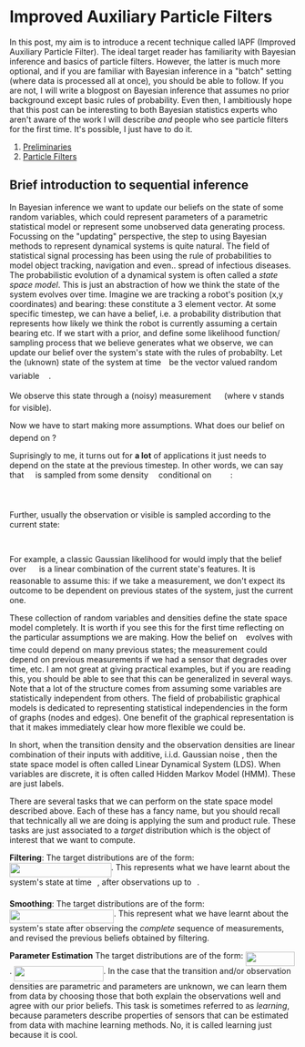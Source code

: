 # Improved Auxiliary Particle Filters

In this post, my aim is to introduce a recent technique called IAPF (Improved Auxiliary Particle Filter). 
The ideal target reader has familiarity with Bayesian inference and basics of particle filters. However, the latter is much more optional, and if you are familiar with Bayesian inference in a "batch" setting (where data is processed all at once), you should be able to follow. If you are not, I will write a blogpost on Bayesian inference that assumes no prior background except basic rules of probability. Even then, I ambitiously hope that this post can be interesting to both Bayesian statistics experts who aren't aware of the work I will describe *and* people who see particle filters for the first time. It's possible, I just have to do it. 

1. [Preliminaries](#introduction)
2. [Particle Filters](#paragraph1)

## Brief introduction to sequential inference 

In Bayesian inference we want to update our beliefs on the state of some random variables, which could represent parameters of a parametric statistical model or represent some unobserved data generating process. Focussing on the "updating" perspective, the step to using Bayesian methods to represent dynamical systems is quite natural. The field of statistical signal processing has been using the rule of probabilities to model object tracking, navigation and even.. spread of infectious diseases. 
The probabilistic evolution of a dynamical system is often called a *state space model*. This is just an abstraction of how we think the state of the system evolves over time. Imagine we are tracking a robot's position (x,y coordinates) and bearing: these constitute a 3 element vector. At some specific timestep, we can have a belief, i.e. a probability distribution that represents how likely we think the robot is currently assuming a certain bearing etc. If we start with a prior, and define some likelihood function/ sampling process that we believe generates what we observe, we can update our belief over the system's state with the rules of probabilty.
Let the (uknown) state of the system at time <img src="https://rawgit.com/nicola144/nicola144/None/svgs/4f4f4e395762a3af4575de74c019ebb5.svg?invert_in_darkmode" align=middle width=5.936097749999991pt height=20.221802699999984pt/> be the vector valued random variable <img src="https://rawgit.com/nicola144/nicola144/None/svgs/b1ef56a4b1cccb8ad7d2aa5cf9440cc3.svg?invert_in_darkmode" align=middle width=12.422369849999988pt height=14.611878600000017pt/>.

We observe this state through a (noisy) measurement <img src="https://rawgit.com/nicola144/nicola144/None/svgs/b73bfbf97b4852a1593c7337b92ffe61.svg?invert_in_darkmode" align=middle width=14.942908199999989pt height=14.611878600000017pt/> (where v stands for visible). 

Now we have to start making more assumptions. What does our belief on <img src="https://rawgit.com/nicola144/nicola144/None/svgs/b1ef56a4b1cccb8ad7d2aa5cf9440cc3.svg?invert_in_darkmode" align=middle width=12.422369849999988pt height=14.611878600000017pt/> depend on ? 

Suprisingly to me, it turns out for **a lot** of applications it just needs to depend on the state at the previous timestep. 
In other words, we can say that <img src="https://rawgit.com/nicola144/nicola144/None/svgs/b1ef56a4b1cccb8ad7d2aa5cf9440cc3.svg?invert_in_darkmode" align=middle width=12.422369849999988pt height=14.611878600000017pt/> is sampled from some density <img src="https://rawgit.com/nicola144/nicola144/None/svgs/190083ef7a1625fbc75f243cffb9c96d.svg?invert_in_darkmode" align=middle width=9.81741584999999pt height=22.831056599999986pt/> conditional on <img src="https://rawgit.com/nicola144/nicola144/None/svgs/0d5c1e832a6ff7da96f0c991a6d7578a.svg?invert_in_darkmode" align=middle width=29.24893784999999pt height=14.611878600000017pt/>:

<p align="center"><img src="https://rawgit.com/nicola144/nicola144/None/svgs/dadc56d454c9d1d68b7ee4640769b0c6.svg?invert_in_darkmode" align=middle width=114.77823719999999pt height=16.438356pt/></p>

Further, usually the observation or visible is sampled according to the current state:

<p align="center"><img src="https://rawgit.com/nicola144/nicola144/None/svgs/4344f7520703c6b84f4c7d71ae195e55.svg?invert_in_darkmode" align=middle width=102.9927723pt height=16.438356pt/></p>

For example, a classic Gaussian likelihood for would imply that the belief over <img src="https://rawgit.com/nicola144/nicola144/None/svgs/b73bfbf97b4852a1593c7337b92ffe61.svg?invert_in_darkmode" align=middle width=14.942908199999989pt height=14.611878600000017pt/> is a linear combination of the current state's features. It is reasonable to assume this: if we take a measurement, we don't expect its outcome to be dependent on previous states of the system, just the current one. 

These collection of random variables and densities define the state space model completely. It is worth if you see this for the first time reflecting on the particular assumptions we are making. How the belief on <img src="https://rawgit.com/nicola144/nicola144/None/svgs/29be1e54112866e06f0c4d3e3d2cb2fd.svg?invert_in_darkmode" align=middle width=7.456577699999991pt height=14.611878600000017pt/> evolves with time could depend on many previous states; the measurement could depend on previous measurements if we had a sensor that degrades over time, etc. I am not great at giving practical examples, but if you are reading this, you should be able to see that this can be generalized in several ways. 
Note that a lot of the structure comes from assuming some variables are statistically independent from others. The field of probabilistic graphical models is dedicated to representing statistical independencies in the form of graphs (nodes and edges). One benefit of the graphical representation is that it makes immediately clear how more flexible we could be. 

In short, when the transition density and the observation densities are linear combination of their inputs with additive, i.i.d. Gaussian noise , then the state space model is often called Linear Dynamical System (LDS). When variables are discrete, it is often called Hidden Markov Model (HMM). These are just labels. 

There are several tasks that we can perform on the state space model described above. Each of these has a fancy name, but you should recall that technically all we are doing is applying the sum and product rule. These tasks are just associated to a *target* distribution which is the object of interest that we want to compute. 

**Filtering**: The target distributions are of the form: <img src="https://rawgit.com/nicola144/nicola144/None/svgs/10f2b7c6e5fc60f53884043018ebff31.svg?invert_in_darkmode" align=middle width=178.62053879999996pt height=24.65753399999998pt/>. This represents what we have learnt about the system's state at time <img src="https://rawgit.com/nicola144/nicola144/None/svgs/4f4f4e395762a3af4575de74c019ebb5.svg?invert_in_darkmode" align=middle width=5.936097749999991pt height=20.221802699999984pt/>, after observations up to <img src="https://rawgit.com/nicola144/nicola144/None/svgs/4f4f4e395762a3af4575de74c019ebb5.svg?invert_in_darkmode" align=middle width=5.936097749999991pt height=20.221802699999984pt/>.

**Smoothing**: The target distributions are of the form: <img src="https://rawgit.com/nicola144/nicola144/None/svgs/f72bb56ea1fb8fef28fc6733c3ac6084.svg?invert_in_darkmode" align=middle width=183.18844334999997pt height=24.65753399999998pt/>. This represent what we have learnt about the system's state after observing the *complete* sequence of measurements, and revised the previous beliefs obtained by filtering. 

**Parameter Estimation** The target distributions are of the form: <img src="https://rawgit.com/nicola144/nicola144/None/svgs/33385849fad9992c28635d097f696c23.svg?invert_in_darkmode" align=middle width=86.08036469999999pt height=24.65753399999998pt/>.  <img src="https://rawgit.com/nicola144/nicola144/None/svgs/a229f894fdd651a1cb705f641f154d84.svg?invert_in_darkmode" align=middle width=156.95589524999997pt height=26.48417309999999pt/>. In the case that the transition and/or observation densities are parametric and parameters are unknown, we can learn them from data by choosing those that both explain the observations well and agree with our prior beliefs. This task is sometimes referred to as *learning*, because parameters describe properties of sensors that can be estimated from data with machine learning methods. No, it is called learning just because it is cool. 




